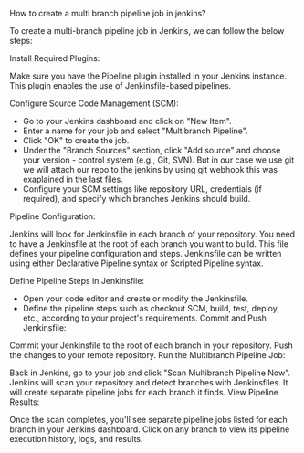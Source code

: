 How to create a multi branch pipeline job in jenkins?

To create a multi-branch pipeline job in Jenkins, we can follow the below steps:

Install Required Plugins: 

Make sure you have the Pipeline plugin installed in your Jenkins instance. This plugin enables the use of Jenkinsfile-based pipelines.

Configure Source Code Management (SCM):

- Go to your Jenkins dashboard and click on "New Item".
- Enter a name for your job and select "Multibranch Pipeline".
- Click "OK" to create the job.
- Under the "Branch Sources" section, click "Add source" and choose your version - control system (e.g., Git, SVN). But in our case we use git we will attach our repo to the jenkins by using git webhook this was exaplained in the last files.
- Configure your SCM settings like repository URL, credentials (if required), and specify which branches Jenkins should build.


Pipeline Configuration:

Jenkins will look for Jenkinsfile in each branch of your repository.
You need to have a Jenkinsfile at the root of each branch you want to build. This file defines your pipeline configuration and steps.
Jenkinsfile can be written using either Declarative Pipeline syntax or Scripted Pipeline syntax.

Define Pipeline Steps in Jenkinsfile:

- Open your code editor and create or modify the Jenkinsfile.
- Define the pipeline steps such as checkout SCM, build, test, deploy, etc., according to your project's requirements.
Commit and Push Jenkinsfile:

Commit your Jenkinsfile to the root of each branch in your repository.
Push the changes to your remote repository.
Run the Multibranch Pipeline Job:

Back in Jenkins, go to your job and click "Scan Multibranch Pipeline Now".
Jenkins will scan your repository and detect branches with Jenkinsfiles.
It will create separate pipeline jobs for each branch it finds.
View Pipeline Results:

Once the scan completes, you'll see separate pipeline jobs listed for each branch in your Jenkins dashboard.
Click on any branch to view its pipeline execution history, logs, and results.